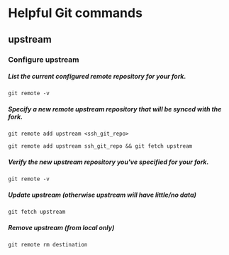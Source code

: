 # Helpful Git commands

## upstream 
### Configure upstream
##### List the current configured remote repository for your fork.
`git remote -v`
##### Specify a new remote upstream repository that will be synced with the fork.
`git remote add upstream <ssh_git_repo>`

`git remote add upstream ssh_git_repo && git fetch upstream`
##### Verify the new upstream repository you've specified for your fork.
`git remote -v`
##### Update upstream (otherwise upstream will have little/no data)
`git fetch upstream`
##### Remove upstream (from local only)
`git remote rm destination`


